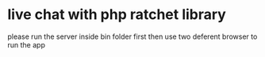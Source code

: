 # live chat with php ratchet library

please run the server inside bin folder first
then use two deferent browser to run the app
